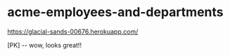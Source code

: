 # acme-employees-and-departments

https://glacial-sands-00676.herokuapp.com/

[PK] -- wow, looks great!!
